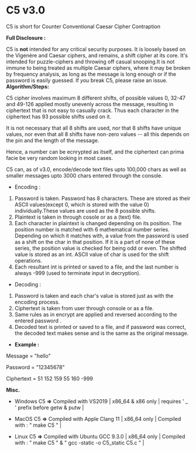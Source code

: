 # C5 v3.0
C5 is short for Counter Conventional Caesar Cipher Contraption

**Full Disclosure :** 

C5 is **not** intended for any critical security purposes. It is loosely based on the Vigenère  and  Caesar ciphers, and remains, a shift cipher at its core. It's intended for puzzle-ciphers and throwing off casual snooping.It is not immune to being treated as multiple Caesar ciphers, where it may be broken by frequency analysis, as long as the message is long enough or if the password is easily guessed. If *you* break C5, please raise an issue.
**Algorithm/Steps:**

C5 cipher involves maximum 8 different shifts, of possible values 0, 32-47 and 49-126 applied mostly unevenly across the message, resulting in ciphertext that is not easy to casually crack. Thus each character in the ciphertext has 93 possible shifts used on it.

It is not necessary that all 8 shifts are used, nor that 8 shifts have unique values, nor even that all 8 shifts have non-zero values -- all this depends on the pin and the length of the message.

Hence, a number can be ecnrypted as itself, and the ciphertext can prima facie be very random looking in most cases.

C5 can, as of v3.0, encode/decode text files upto 100,000 chars as well as smaller messages upto 3000 chars entered through the console.

- Encoding :

1. Password is taken. Password has 8 characters. These  are stored as their ASCII values(except 0, which is stored with the value 0) individually.These values are used as the 8 possible shifts.
2. Plaintext is taken in through cosole or as a (text) file.
4. Each character in plaintext is changed depending on its position. The position number is matched with 6 mathematical number series. Depending on which it matches with, a value from the password is used as a shift on the char in that position. If it is a part of none of these series, the position value is checked for being odd or even. The shifted value is stored as an int. ASCII value of char is used for the shift operations. 
5. Each resultant int is printed or saved to a file, and the last number is always -999  (used to terminate input in decryption).
- Decoding :

1. Password is taken and each char's value is stored just as with the encoding process.
2. Ciphertext is taken from user through console or as a file.
3. Same rules as in encrypt are applied and reversed according to the entered password .
4. Decoded text is printed or saved to a file, and if password was correct, the decoded text makes sense and is the same as the original message. 

- **Example :**

Message = "hello"

Password = "12345678"

Ciphertext =  51 152 159 55 160 -999 

**Misc.**

- Windows C5 **=>** Compiled with VS2019 | x86_64 & x86 only | requires ' _ ' prefix before getw & putw |

- MacOS C5 **=>** Compiled with Apple Clang 11 | x86_64 only | Compiled with : " make C5 " |

- Linux C5 **=>** Compiled with Ubuntu GCC 9.3.0 | x86_64 only | Compiled with : " make C5 " & " gcc -static -o C5_static C5.c " |
